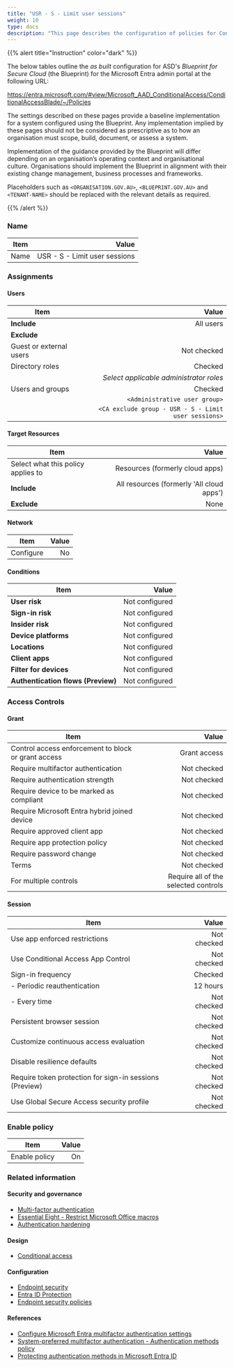 ```yaml
---
title: "USR - S - Limit user sessions"
weight: 10
type: docs
description: "This page describes the configuration of policies for Conditional Access within Microsoft Entra ID associated with systems built according to the guidance provided by ASD's Blueprint for Secure Cloud."
---
```


{{% alert title="Instruction" color="dark" %}}

The below tables outline the _as built_ configuration for ASD's _Blueprint for Secure Cloud_ (the Blueprint) for the Microsoft Entra admin portal at the following URL:

<https://entra.microsoft.com/#view/Microsoft_AAD_ConditionalAccess/ConditionalAccessBlade/~/Policies>

The settings described on these pages provide a baseline implementation for a system configured using the Blueprint. Any implementation implied by these pages should not be considered as prescriptive as to how an organisation must scope, build, document, or assess a system.

Implementation of the guidance provided by the Blueprint will differ depending on an organisation’s operating context and organisational culture. Organisations should implement the Blueprint in alignment with their existing change management, business processes and frameworks.

Placeholders such as `<ORGANISATION.GOV.AU>`, `<BLUEPRINT.GOV.AU>` and `<TENANT-NAME>` should be replaced with the relevant details as required.

{{% /alert %}}

### Name

| Item |                         Value |
| ---- | ----------------------------: |
| Name | USR - S - Limit user sessions |

### Assignments

#### Users

| Item                    |                                                Value |
| ----------------------- | ---------------------------------------------------: |
| **Include**             |                                            All users |
| **Exclude**             |                                                      |
| Guest or external users |                                          Not checked |
| Directory roles         |                                              Checked |
|                         |              _Select applicable administrator roles_ |
| Users and groups        |                                              Checked |
|                         |                        `<Administrative user group>` |
|                         | `<CA exclude group - USR - S - Limit user sessions>` |

#### Target Resources

| Item                               |                                     Value |
| ---------------------------------- | ----------------------------------------: |
| Select what this policy applies to |           Resources (formerly cloud apps) |
| **Include**                        | All resources (formerly 'All cloud apps') |
| **Exclude**                        |                                      None |

#### Network

| Item      | Value |
| --------- | ----: |
| Configure |    No |

#### Conditions

| Item                               |          Value |
| ---------------------------------- | -------------: |
| **User risk**                      | Not configured |
| **Sign-in risk**                   | Not configured |
| **Insider risk**                   | Not configured |
| **Device platforms**               | Not configured |
| **Locations**                      | Not configured |
| **Client apps**                    | Not configured |
| **Filter for devices**             | Not configured |
| **Authentication flows (Preview)** | Not configured |

### Access Controls

#### Grant

| Item                                                |                                Value |
| --------------------------------------------------- | -----------------------------------: |
| Control access enforcement to block or grant access |                         Grant access |
| Require multifactor authentication                  |                          Not checked |
| Require authentication strength                     |                          Not checked |
| Require device to be marked as compliant            |                          Not checked |
| Require Microsoft Entra hybrid joined device        |                          Not checked |
| Require approved client app                         |                          Not checked |
| Require app protection policy                       |                          Not checked |
| Require password change                             |                          Not checked |
| Terms                                               |                          Not checked |
| For multiple controls                               | Require all of the selected controls |

#### Session

| Item                                                    |       Value |
| ------------------------------------------------------- | ----------: |
| Use app enforced restrictions                           | Not checked |
| Use Conditional Access App Control                      | Not checked |
| Sign-in frequency                                       |     Checked |
| - Periodic reauthentication                             |    12 hours |
| - Every time                                            | Not checked |
| Persistent browser session                              | Not checked |
| Customize continuous access evaluation                  | Not checked |
| Disable resilience defaults                             | Not checked |
| Require token protection for sign-in sessions (Preview) | Not checked |
| Use Global Secure Access security profile               | Not checked |

### Enable policy

| Item          | Value |
| ------------- | ----: |
| Enable policy |    On |

### Related information

#### Security and governance

- [Multi-factor authentication](/security-and-governance/essential-eight/multi-factor-authentication)
- [Essential Eight - Restrict Microsoft Office macros](/security-and-governance/essential-eight/restrict-microsoft-office-macros)
- [Authentication hardening](/security-and-governance/system-security-plan/system-hardening-authentication)

#### Design

- [Conditional access](/design/platform/identity/conditional-access)

#### Configuration

- [Endpoint security](/configuration/intune/endpoint-security)
- [Entra ID Protection](/configuration/entra-id/protection)
- [Endpoint security policies](/configuration/defender/endpoints/configuration-management/endpoint-security-policies)

#### References

- [Configure Microsoft Entra multifactor authentication settings](https://learn.microsoft.comentra/identity/authentication/howto-mfa-mfasettings)
- [System-preferred multifactor authentication - Authentication methods policy](https://learn.microsoft.com/entra/identity/authentication/concept-system-preferred-multifactor-authentication)
- [Protecting authentication methods in Microsoft Entra ID](https://learn.microsoft.com/entra/identity/authentication/concept-authentication-default-enablement)
